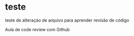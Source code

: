 # teste

teste de alteração de arquivo para aprender revisão de código

Aula de code review com Github
